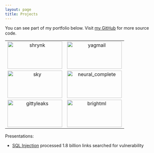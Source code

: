 ```yaml
---
layout: page
title: Projects
---
```


You can see part of my portfolio below. Visit [my GitHub](https://github.com/kootenpv/) for more source code.

<table id="repo-table">
<tbody>
<tr style="display: block; width: 90%">
    <td id="shrynk"><center>
      <a><img alt="shrynk" width="180" height="90" style="object-fit: contain;" src="https://uvreatio.sirv.com/Images/Shrynk.png"></a>
      <div><i class="fa fa-star"></i><span class="stars"></span></div>
      <a class="repo-description"></a>
    </center></td>
    <td id="yagmail"><center>
      <a><img alt="yagmail" width="180" height="90" style="object-fit: contain;" src="https://github.com/kootenpv/yagmail/raw/master/docs/_static/icon.png"></a>
      <div><i class="fa fa-star"></i><span class="stars"></span></div>
      <a class="repo-description"></a>
    </center></td>
</tr>
<tr style="display: block; width: 90%">
    <td id="sky"><center>
      <a><img alt="sky" width="180" height="90" style="object-fit: contain;" src="https://raw.githubusercontent.com/kootenpv/sky/master/resources/skylogo.png"></a>
      <div><i class="fa fa-star"></i><span class="stars"></span></div>
      <a class="repo-description"></a>
    </center></td>
    <td id="neural_complete"><center>
      <a><img alt="neural_complete" width="180" height="90" style="object-fit: contain;" src="https://github.com/kootenpv/neural_complete/raw/master/images/demo.gif"></a>
      <div><i class="fa fa-star"></i><span class="stars"></span></div>
      <a class="repo-description"></a>
    </center></td>
</tr>
<tr style="display: block; width: 90%">
    <td id="gittyleaks"><center>
      <a><img alt="gittyleaks" width="180" height="90" style="object-fit: contain;" src="https://github.com/kootenpv/gittyleaks/raw/master/resources/gittyleaks.png"></a>
      <div><i class="fa fa-star"></i><span class="stars"></span></div>
      <a class="repo-description"></a>
    </center></td>
    <td id="brightml"><center>
      <a><img alt="brightml" width="180" height="90" style="object-fit: contain;" src="https://github.com/kootenpv/brightml/raw/master/resources/logo.png"></a>
      <div><i class="fa fa-star"></i><span class="stars"></span></div>
      <a class="repo-description"></a>
    </center></td>
</tr>
</tbody>
</table>

Presentations:

- [SQL Injection](/injectable_presentation/) processed 1.8 billion links searched for vulnerability

